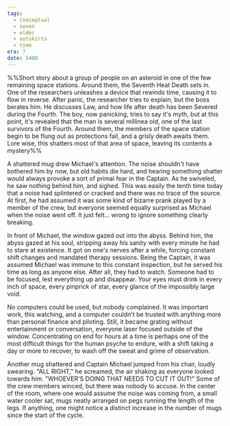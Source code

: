 ```yaml
---
tags:
  - conceptual
  - seven
  - elder
  - outskirts
  - time
era: 7
date: 5400
---
```

%%Short story about a group of people on an asteroid in one of the few remaining space stations. Around them, the Seventh Heat Death sets in. One of the researchers unleashes a device that rewinds time, causing it to flow in reverse. After panic, the researcher tries to explain, but the boss berates him. He discusses Law, and how life after death has been Severed during the Fourth. The boy, now panicking, tries to say it's myth, but at this point, it's revealed that the man is several millinea old, one of the last survivors of the Fourth. Around them, the members of the space station begin to be flung out as protections fail, and a grisly death awaits them. Lore wise, this shatters most of that area of space, leaving its contents a mystery%%

A shattered mug drew Michael's attention. The noise shouldn't have bothered him by now, but old habits die hard, and hearing something shatter would always provoke a sort of primal fear in the Captain. As he swiveled, he saw nothing behind him, and sighed. This was easily the tenth time today that a noise had splintered or cracked and there was no trace of the source. At first, he had assumed it was some kind of bizarre prank played by a member of the crew, but everyone seemed equally surprised as Michael when the noise went off. It just felt... wrong to ignore something clearly breaking.

In front of Michael, the window gazed out into the abyss. Behind him, the abyss gazed at his soul, stripping away his sanity with every minute he had to stare at existence. It got on one's nerves after a while, forcing constant shift changes and mandated therapy sessions. Being the Captain, it was assumed Michael was immune to this constant inspection, but he served his time as long as anyone else. After all, they had to watch. Someone had to be focused, lest everything up and disappear. Your eyes must drink in every inch of space, every pinprick of star, every glance of the impossibly large void. 

No computers could be used, but nobody complained. It was important work, this watching, and a computer couldn't be trusted with anything more than personal finance and piloting. Still, it became grating without entertainment or conversation, everyone laser focused outside of the window. Concentrating on end for hours at a time is perhaps one of the most difficult things for the human psyche to endure, with a shift taking a day or more to recover, to wash off the sweat and grime of observation. 

Another mug shattered and Captain Michael jumped from his chair, loudly swearing.
"ALL RIGHT," he screamed, the air shaking as everyone looked towards him. "WHOEVER'S DOING THAT NEEDS TO CUT IT OUT!" Some of the crew members winced, but there was nobody to accuse. In the center of the room, where one would assume the noise was coming from, a small water cooler sat, mugs neatly arranged on pegs running the length of the legs. If anything, one might notice a distinct increase in the number of mugs since the start of the cycle. 

